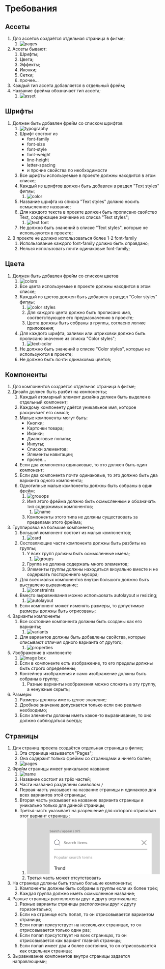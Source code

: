 # Требования

## Ассеты
1. Для ассетов создаётся отдельная страница в фигме;
   1. ![pages](img/pages.png)
2. Ассеты бывают:
   1. Шрифты;
   2. Цвета;
   3. Эффекты;
   4. Иконки;
   5. Сетки;
   6. прочее...
3. Каждый тип ассета добавляется в отдельный фрейм;
4. Название фрейма обозначает тип ассета;
   1. ![asset](img/asset_frame.png)

## Шрифты
1. Должен быть добавлен фрейм со списком шрифтов 
   1. ![typography](img/typography.png)
   2. Шрифт состоит из
      * font-family
      * font-size
      * font-style
      * font-weight
      * line-height
      * letter-spacing
      * и прочие свойства по необходимости
   3. Все шрифты используемые в проекте должны находится в этом списке;
   4. Каждый из шрифтов должен быть добавлен в раздел "Text styles" фигмы; 
      1. ![color](img/text-styles.png)
   5. Название шрифта из списка "Text styles" должно носить осмысленное название;
   6. Для каждого текста в проекте должен быть прописано свойство Text, содержащее значение из списка "Text styles";
      1. ![text font](img/text-font.png)
   7. Не должно быть значений в списке "Text styles", которые не используются в проекте;
2. В проекте не должно использоваться более 1-2 font-family
   1. Использование каждого font-family должно быть оправдано;
   2. Нельзя использовать почти одинаковые font-family;

## Цвета
1. Должен быть добавлен фрейм со списком цветов 
   1. ![colors](img/colors.png)
   2. Все цвета используемые в проекте должны находится в этом списке;
   3. Каждый из цветов должен быть добавлен в раздел "Color styles" фигмы; 
      1. ![color styles](img/color-styles.png)
      2. Для каждого цвета должно быть прописано имя, соответствующее его предназначению в проекте;
      3. Цвета должны быть собраны в группы, согласно логике приложения;
   4. Для каждого шрифта, заливки или штриховки должно быть прописано значение из списка "Color styles";
      1. ![text-color](img/text-color.png) 
   5. Не должно быть значений в списке "Color styles", которые не используются в проекте;
   6. Не должно быть почти одинаковых цветов;

## Компоненты
1. Для компонентов создаётся отдельная страница в фигме;
2. Дизайн должен быть разбит на компоненты;
   1. Каждый атомарный элемент дизайна должен быть выделен в отдельный компонент;
   2. Каждому компоненту даётся уникальное имя, которое раскрывает его смысл;
   3. Малые компоненты могут быть:
      * Кнопки;
      * Карточки товара;
      * Иконки;
      * Диалоговые попапы;
      * Инпуты;
      * Списки элементов;
      * Элементы навигации;
      * прочее...
   4. Если два компонента одинаковые, то это должен быть один компонент; 
   5. Если два компонента почти одинаковые, то это должно быть два варианта одного компонента;
   6. Однотипные малые компоненты должны быть собраны в один фрейм;
      1. ![grouops](img/FABs.png)
      2. Имя этого фрейма должно быть осмысленным и обозначать тип содержимых компонентов;
         1. ![name](img/frame_name.png)
      3. Компоненты этого типа не должны существовать за пределами этого фрейма;
3. Группировка на большие компоненты;
   1. Большой компонент состоит из малых компонентов;
      1. ![card](img/item_card.png)
   2. Состовляющие части компонента должны быть разбиты на группы;
      1. У всех групп должны быть осмысленные имена;
         1. ![groups](img/component_groups.png)
      2. Группа не должна содержать много элементов;
      3. Элементы группы должны находиться визуально вместе и не содержать постороннего мусора;
   3. Для всех малых компонентов внутри большого должно быть выставлено выравнивание;
      1. ![constraints](img/constraints.png)
   4. Вместо выравнивания можно использовать autolayout и resizing;
      1. ![autolayout](img/autolayout.png)
   5. Если компонент может изменять размеры, то допустимые размеры должны быть отрисованы;
4. Варианты компоненты
   1. Все состояние компонента должны быть созданы как его варианты;
      1. ![variants](img/variants.png)
   2. Для вариантов должны быть добавлены свойства, которые описывают отличия одного варианта от другого;
      1. ![properties](img/variant_properties.png)
5. Изображение в компоненте
   1. ![image box](img/image_box.png) 
   2. Если в компоненте есть изображение, то его пределы должны быть строго определенны;
   3. Контейнер изображения и само изображение должны быть собраны в группу;
      1. Разные варианты изображения можно сложить в эту группу, а ненужные скрыть; 
6. Размеры
   1. Размеры должны иметь целое значение;
   2. Дробное значение допускается только если оно реально необходимо;
   3. Если элементы должны иметь какое-то выравнивание, то оно должно соблюдаться всегда;

## Страницы
1. Для страниц проекта создаётся отдельная страница в фигме;
   1. Эта страница называется "Pages";
   2. Она содержит только фреймы со страницами и ничего более; 
   3. ![pages](img/pages-page.png)
2. Фрейм страницы имеет уникальное название 
   1. ![name](img/page_name.png) 
   2. Название состоит из трёх частей;
   3. Части названия разделены символом ```/```
   4. Первая часть указывает на название страницы и одинаково для всех вариантов этой страницы;
   5. Вторая часть указывает на название варианта страницы и уникально только для данной страницы;
   6. Третья часть указывает на разрешение для которого отрисован этот вариант страницы;
      1. ![resolution](img/page_name_with_resolution.png) 
      2. Третья часть может отсутствовать
3. На странице должны быть только большие компоненты; 
   1. Компоненты должны быть собраны в группы если их более трёх;
   2. Каждая группа должно иметь осмысленное название;  
4. Разные страницы расположены друг к другу вертикально;
   1. Разные варианты страницы расположены друг к другу горизонтально;
   2. Если на странице есть попап, то он отрисовывается вариантом страницы;
   3. Если попап присутствует на нескольких страницах, то он отрисовывается только один раз;
   4. Если попап присутствует на всех страницах, то он отрисовывается как вариант главной страницы;
   5. Если попап имеет два и более состояния, то он отрисовывается как отдельная страница;
5. Выравнивание компонентов внутри страницы задается направлющими;
